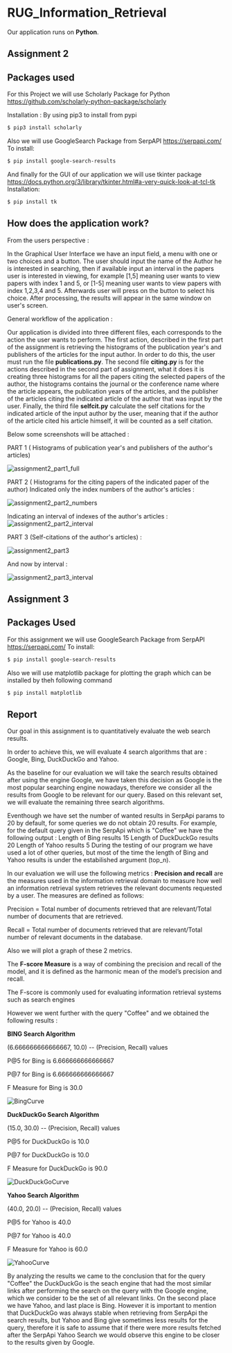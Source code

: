 # RUG_Information_Retrieval

Our application runs on **Python**.

## Assignment 2

## Packages used

For this Project we will use Scholarly Package for Python
https://github.com/scholarly-python-package/scholarly

Installation :
By using pip3 to install from pypi
```bash
$ pip3 install scholarly
```

Also we will use GoogleSearch Package from SerpAPI https://serpapi.com/
To install:
```bash
$ pip install google-search-results
```

And finally for the GUI of our application we will use tkinter package https://docs.python.org/3/library/tkinter.html#a-very-quick-look-at-tcl-tk
Installation:
```bash
$ pip install tk
```

## How does the application work?

From the users perspective : 

In the Graphical User Interface we have an input field, a menu with one or two choices and a button.
The user should input the name of the Author he is interested in searching, then if available input an interval in the papers user is interested in viewing, for example [1,5] meaning user wants to view papers with index 1 and 5, or [1-5] meaning user wants to view papers with index 1,2,3,4 and 5. Afterwards user will press on the button to select his choice. After processing, the results will appear in the same window on user's screen. 

General workflow of the application :

Our application is divided into three different files, each corresponds to the action the user wants to perform. The first action, described in the first part of the assignment is retrieving the histograms of the publication year's and publishers of the articles for the input author. In order to do this, the user must run the file **publications.py**. The second file **citing.py** is for the actions described in the second part of assignment, what it does it is creating three histograms for all the papers citing the selected papers of the author, the histograms contains the journal or the conference name where the article appears, the publication years of the articles, and the publisher of the articles citing the indicated article of the author that was input by the user. Finally, the third file **selfcit.py** calculate the self citations for the indicated article of the input author by the user, meaning that if the author of the article cited his article himself, it will be counted as a self citation.

Below some screenshots will be attached :




PART 1 ( Histograms of publication year's and publishers of the author's articles)

![assignment2_part1_full](https://user-images.githubusercontent.com/61204251/135566581-2ad9aa26-316c-4616-ab2a-ccfb308b81f9.PNG)


PART 2 ( Histograms for the citing papers of the indicated paper of the author)
Indicated only the index numbers of the author's articles :

![assignment2_part2_numbers](https://user-images.githubusercontent.com/61204251/135566656-bd6b1001-6461-4257-aeb2-07c45092b57c.PNG)

Indicating an interval of indexes of the author's articles :
![assignment2_part2_interval](https://user-images.githubusercontent.com/61204251/135566687-0a855cc0-a3ce-4139-bf5e-6614a730fd2e.PNG)

PART 3 (Self-citations of the author's articles) :

![assignment2_part3](https://user-images.githubusercontent.com/61204251/135566718-c673cf35-1e91-4f4b-9fb5-83cafc005730.PNG)

And now by interval :

![assignment2_part3_interval](https://user-images.githubusercontent.com/61204251/135566732-053f2ab7-c8e4-40f8-a250-ae454c2b5c04.PNG)




## Assignment 3
## Packages Used
For this assignment we will use GoogleSearch Package from SerpAPI https://serpapi.com/
To install:
```bash
$ pip install google-search-results
```
Also we will use matplotlib package for plotting the graph which can be installed by theh following command
```bash
$ pip install matplotlib
```

## Report
Our goal in this assignment is to quantitatively evaluate the web search results.

In order to achieve this, we will evaluate 4 search algorithms that are : Google, Bing, DuckDuckGo and Yahoo.

As the baseline for our evaluation we will take the search results obtained after using the engine Google, we have taken this decision as Google is the most popular searching engine nowadays, therefore we consider all the results from Google to be relevant for our query. Based on this relevant set, we will evaluate the remaining three search algorithms.

Eventhough we have set the number of wanted results in SerpApi params to 20 by default, for some queries we do not obtain 20 results. For example, for the default query given in the SerpApi which is "Coffee" we have the following output : Length of Bing results  15 Length of DuckDuckGo results  20 Length of Yahoo results  5
During the testing of our program we have used a lot of other queries, but most of the time the length of Bing and Yahoo results is under the estabilished argument (top_n).


In our evaluation we will use the following metrics : 
**Precision and recall** are the measures used in the information retrieval domain to measure how well an information retrieval system retrieves the relevant documents requested by a user. The measures are defined as follows:

Precision  =  Total number of documents retrieved that are relevant/Total number of documents that are retrieved.

Recall  =  Total number of documents retrieved that are relevant/Total number of relevant documents in the database.
 
Also we will plot a graph of these 2 metrics.

The **F-score Measure** is a way of combining the precision and recall of the model, and it is defined as the harmonic mean of the model’s precision and recall.

The F-score is commonly used for evaluating information retrieval systems such as search engines

However we went further with the query "Coffee" and we obtained the following results :

**BING Search Algorithm**

(6.666666666666667, 10.0)    -- (Precision, Recall) values

P@5 for Bing is  6.666666666666667

P@7 for Bing is  6.666666666666667

F Measure for Bing is  30.0


![BingCurve](https://user-images.githubusercontent.com/61204251/136451878-603d771a-88a4-4378-b8af-c7c1d5a245ce.PNG)

**DuckDuckGo Search Algorithm**

(15.0, 30.0)    -- (Precision, Recall) values

P@5 for DuckDuckGo is  10.0

P@7 for DuckDuckGo is  10.0

F Measure for DuckDuckGo is  90.0


![DuckDuckGoCurve](https://user-images.githubusercontent.com/61204251/136451892-df9c2421-7401-41d6-a9c6-ba09b2a21e7e.PNG)


**Yahoo Search Algorithm**

(40.0, 20.0)   -- (Precision, Recall) values

P@5 for Yahoo is  40.0

P@7 for Yahoo is  40.0

F Measure for Yahoo is  60.0


![YahooCurve](https://user-images.githubusercontent.com/61204251/136451903-a9fe01fd-8641-48e2-adce-a5994e03f730.PNG)


By analyzing the results we came to the conclusion that for the query "Coffee" the DuckDuckGo is the seach engine that had the most similar links after performing the search on the query with the Google engine, which we consider to be the set of all relevant links. On the second place we have Yahoo, and last place is Bing. However it is important to mention that DuckDuckGo was always stable when retrieving from SerpApi the search results, but Yahoo and Bing give sometimes less results for the query, therefore it is safe to assume that if there were more results fetched after the SerpApi Yahoo Search we would observe this engine to be closer to the results given by Google.



